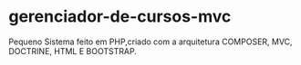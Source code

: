 # gerenciador-de-cursos-mvc

Pequeno Sistema feito em PHP,criado com a arquitetura COMPOSER, MVC, DOCTRINE, HTML E BOOTSTRAP.

